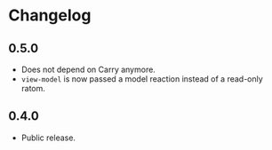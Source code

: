 # Changelog

## 0.5.0

- Does not depend on Carry anymore.
- `view-model` is now passed a model reaction instead of a read-only ratom.

## 0.4.0

- Public release.